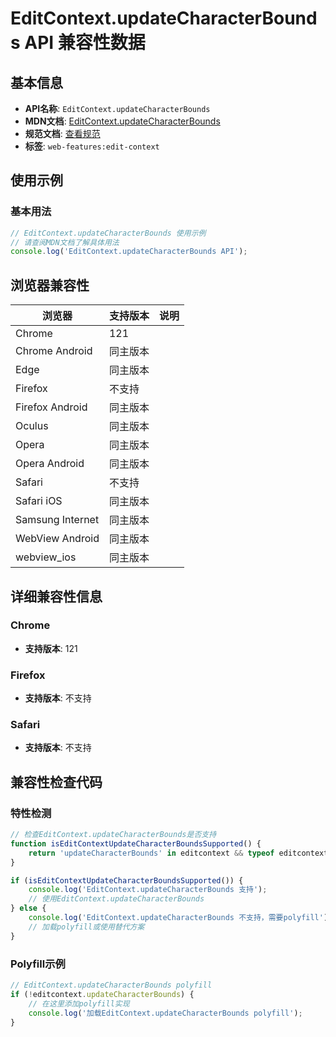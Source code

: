 # EditContext.updateCharacterBounds API 兼容性数据

## 基本信息

- **API名称**: `EditContext.updateCharacterBounds`
- **MDN文档**: [EditContext.updateCharacterBounds](https://developer.mozilla.org/docs/Web/API/EditContext/updateCharacterBounds)
- **规范文档**: [查看规范](https://w3c.github.io/edit-context/#dom-editcontext-updatecharacterbounds)
- **标签**: `web-features:edit-context`

## 使用示例

### 基本用法

```javascript
// EditContext.updateCharacterBounds 使用示例
// 请查阅MDN文档了解具体用法
console.log('EditContext.updateCharacterBounds API');
```

## 浏览器兼容性

| 浏览器 | 支持版本 | 说明 |
|--------|----------|------|
| Chrome | 121 |  |
| Chrome Android | 同主版本 |  |
| Edge | 同主版本 |  |
| Firefox | 不支持 |  |
| Firefox Android | 同主版本 |  |
| Oculus | 同主版本 |  |
| Opera | 同主版本 |  |
| Opera Android | 同主版本 |  |
| Safari | 不支持 |  |
| Safari iOS | 同主版本 |  |
| Samsung Internet | 同主版本 |  |
| WebView Android | 同主版本 |  |
| webview_ios | 同主版本 |  |

## 详细兼容性信息

### Chrome

- **支持版本**: 121

### Firefox

- **支持版本**: 不支持

### Safari

- **支持版本**: 不支持

## 兼容性检查代码

### 特性检测

```javascript
// 检查EditContext.updateCharacterBounds是否支持
function isEditContextUpdateCharacterBoundsSupported() {
    return 'updateCharacterBounds' in editcontext && typeof editcontext.updateCharacterBounds === 'function';
}

if (isEditContextUpdateCharacterBoundsSupported()) {
    console.log('EditContext.updateCharacterBounds 支持');
    // 使用EditContext.updateCharacterBounds
} else {
    console.log('EditContext.updateCharacterBounds 不支持，需要polyfill');
    // 加载polyfill或使用替代方案
}
```

### Polyfill示例

```javascript
// EditContext.updateCharacterBounds polyfill
if (!editcontext.updateCharacterBounds) {
    // 在这里添加polyfill实现
    console.log('加载EditContext.updateCharacterBounds polyfill');
}
```

